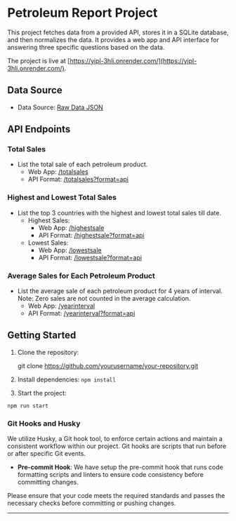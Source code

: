 # Petroleum Report Project

This project fetches data from a provided API, stores it in a SQLite database, and then normalizes the data. It provides a web app and API interface for answering three specific questions based on the data.

The project is live at [https://yipl-3hli.onrender.com/](https://yipl-3hli.onrender.com/).

## Data Source
- Data Source: [Raw Data JSON](https://raw.githubusercontent.com/younginnovations/internship-challenges/master/programming/petroleum-report/data.json)

## API Endpoints

### Total Sales
- List the total sale of each petroleum product.
  - Web App: [/totalsales](https://yipl-3hli.onrender.com/totalsales)
  - API Format: [/totalsales?format=api](https://yipl-3hli.onrender.com/totalsales?format=api)

### Highest and Lowest Total Sales
- List the top 3 countries with the highest and lowest total sales till date.
  - Highest Sales:
    - Web App: [/highestsale](https://yipl-3hli.onrender.com/highestsale)
    - API Format: [/highestsale?format=api](https://yipl-3hli.onrender.com/highestsale?format=api)
  - Lowest Sales:
    - Web App: [/lowestsale](https://yipl-3hli.onrender.com/lowestsale)
    - API Format: [/lowestsale?format=api](https://yipl-3hli.onrender.com/lowestsale?format=api)

### Average Sales for Each Petroleum Product
- List the average sale of each petroleum product for 4 years of interval. Note: Zero sales are not counted in the average calculation.
  - Web App: [/yearinterval](https://yipl-3hli.onrender.com/yearinterval)
  - API Format: [/yearinterval?format=api](https://yipl-3hli.onrender.com/yearinterval?format=api)

## Getting Started

1. Clone the repository:
   
   git clone https://github.com/yourusername/your-repository.git


2. Install dependencies:
`npm install`



4. Start the project:

  ```
  npm run start
  ```

### Git Hooks and Husky

We utilize Husky, a Git hook tool, to enforce certain actions and maintain a consistent workflow within our project. Git hooks are scripts that run before or after specific Git events.



- **Pre-commit Hook**: We have setup the pre-commit hook that runs code formatting scripts and linters to ensure code consistency before committing changes.

Please ensure that your code meets the required standards and passes the necessary checks before committing or pushing changes.

---
